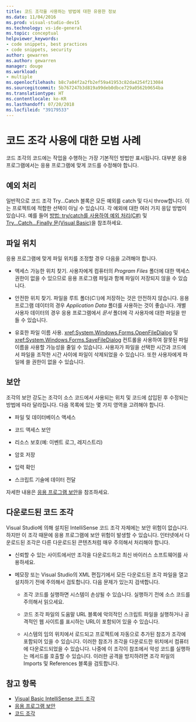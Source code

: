 ```yaml
---
title: 코드 조각을 사용하는 방법에 대한 유용한 정보
ms.date: 11/04/2016
ms.prod: visual-studio-dev15
ms.technology: vs-ide-general
ms.topic: conceptual
helpviewer_keywords:
- code snippets, best practices
- code snippets, security
author: gewarren
ms.author: gewarren
manager: douge
ms.workload:
- multiple
ms.openlocfilehash: b8c7a04f2a2fb2ef59a41953c82da4254f213084
ms.sourcegitcommit: 5b767247b3d819a99deb0dbce729a0562b9654ba
ms.translationtype: HT
ms.contentlocale: ko-KR
ms.lasthandoff: 07/20/2018
ms.locfileid: "39179533"
---
```

# <a name="best-practices-for-using-code-snippets"></a>코드 조각 사용에 대한 모범 사례

코드 조각의 코드에는 작업을 수행하는 가장 기본적인 방법만 표시됩니다. 대부분 응용 프로그램에서는 응용 프로그램에 맞게 코드를 수정해야 합니다.

## <a name="handling-exceptions"></a>예외 처리

일반적으로 코드 조각 Try...Catch 블록은 모든 예외를 catch 및 다시 throw합니다. 이는 프로젝트에 적합한 선택이 아닐 수 있습니다. 각 예외에 대한 여러 가지 응답 방법이 있습니다. 예를 들어 [방법: try/catch를 사용하여 예외 처리(C#)](/dotnet/csharp/programming-guide/exceptions/how-to-handle-an-exception-using-try-catch) 및 [Try...Catch...Finally 문(Visual Basic)](/dotnet/visual-basic/language-reference/statements/try-catch-finally-statement)을 참조하세요.

## <a name="file-locations"></a>파일 위치

응용 프로그램에 맞게 파일 위치를 조정할 경우 다음을 고려해야 합니다.

- 액세스 가능한 위치 찾기. 사용자에게 컴퓨터의 *Program Files* 폴더에 대한 액세스 권한이 없을 수 있으므로 응용 프로그램 파일과 함께 파일이 저장되지 않을 수 있습니다.

- 안전한 위치 찾기. 파일을 루트 폴더(*C:\\*)에 저장하는 것은 안전하지 않습니다. 응용 프로그램 데이터의 경우 *Application Data* 폴더를 사용하는 것이 좋습니다. 개별 사용자 데이터의 경우 응용 프로그램에서 *문서* 폴더에 각 사용자에 대한 파일을 만들 수 있습니다.

- 유효한 파일 이름 사용. <xref:System.Windows.Forms.OpenFileDialog> 및 <xref:System.Windows.Forms.SaveFileDialog> 컨트롤을 사용하여 잘못된 파일 이름을 사용할 가능성을 줄일 수 있습니다. 사용자가 파일을 선택한 시간과 코드에서 파일을 조작한 시간 사이에 파일이 삭제되었을 수 있습니다. 또한 사용자에게 파일에 쓸 권한이 없을 수 있습니다.

## <a name="security"></a>보안

조각의 보안 강도는 조각이 소스 코드에서 사용되는 위치 및 코드에 삽입된 후 수정되는 방법에 따라 달라집니다. 다음 목록에 있는 몇 가지 영역을 고려해야 합니다.

- 파일 및 데이터베이스 액세스

- 코드 액세스 보안

- 리소스 보호(예: 이벤트 로그, 레지스트리)

- 암호 저장

- 입력 확인

- 스크립트 기술에 데이터 전달

자세한 내용은 [응용 프로그램 보안](../ide/securing-applications.md)을 참조하세요.

## <a name="downloaded-code-snippets"></a>다운로드된 코드 조각

Visual Studio에 의해 설치된 IntelliSense 코드 조각 자체에는 보안 위험이 없습니다. 하지만 이 조각 때문에 응용 프로그램에 보안 위험이 발생할 수 있습니다. 인터넷에서 다운로드된 조각은 다른 다운로드된 콘텐츠처럼 매우 주의해서 처리해야 합니다.

- 신뢰할 수 있는 사이트에서만 조각을 다운로드하고 최신 바이러스 소프트웨어를 사용하세요.

- 메모장 또는 Visual Studio의 XML 편집기에서 모든 다운로드된 조각 파일을 열고 설치하기 전에 주의해서 검토합니다. 다음 문제가 있는지 검색합니다.

    - 조각 코드를 실행하면 시스템이 손상될 수 있습니다. 실행하기 전에 소스 코드를 주의해서 읽으세요.

    - 코드 조각 파일의 도움말 URL 블록에 악의적인 스크립트 파일을 실행하거나 공격적인 웹 사이트를 표시하는 URL이 포함되어 있을 수 있습니다.

    - 시스템의 임의 위치에서 로드되고 프로젝트에 자동으로 추가된 참조가 조각에 포함되어 있을 수 있습니다. 이러한 참조가 조각을 다운로드한 위치에서 컴퓨터에 다운로드되었을 수 있습니다. 나중에 이 조각이 참조에서 악성 코드를 실행하는 메서드를 호출할 수 있습니다. 이러한 공격을 방지하려면 조각 파일의 Imports 및 References 블록을 검토합니다.

## <a name="see-also"></a>참고 항목

- [Visual Basic IntelliSense 코드 조각](/dotnet/visual-basic/developing-apps/using-ide/intellisense-code-snippets)
- [응용 프로그램 보안](../ide/securing-applications.md)
- [코드 조각](../ide/code-snippets.md)